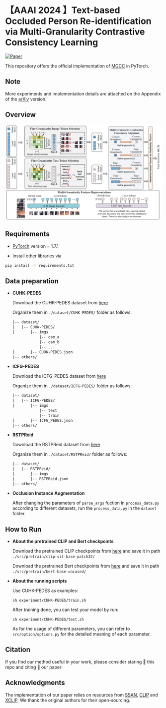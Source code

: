 # 【AAAI 2024 】Text-based Occluded Person Re-identification via Multi-Granularity Contrastive Consistency Learning
[![Paper](http://img.shields.io/badge/Paper-arxiv.2308.10045-FF6B6B.svg)](https://arxiv.org/abs/2308.10045)
</div>

This repository offers the official implementation of [MGCC](https://arxiv.org/abs/2308.10045) in PyTorch.

## Note 
More experiments and implementation details are attached on the Appendix of the [arXiv](https://arxiv.org/abs/2308.10045) version.

## Overview

<img src="img/framework.png">


## Requirements

*   [PyTorch](https://pytorch.org/ "PyTorch") version = 1.7.1

*   Install other libraries via

```bash
pip install -r requirements.txt
```
## Data preparation

*  **CUHK-PEDES**

    Download the CUHK-PEDES dataset from [here](https://github.com/ShuangLI59/Person-Search-with-Natural-Language-Description) 
    
    Organize them in `./dataset/CUHK-PEDES/` folder as follows:
    ~~~
    |-- dataset/
    |   |-- CUHK-PEDES/
    |       |-- imgs
                |-- cam_a
                |-- cam_b
                |-- ...
    |       |-- CUHK-PEDES.json
    |-- others/
    ~~~

*  **ICFG-PEDES**

    Download the ICFG-PEDES dataset from [here](https://github.com/zifyloo/SSAN)   

    Organize them in `./dataset/ICFG-PEDES/` folder as follows:

    ~~~
    |-- dataset/
    |   |-- ICFG-PEDES/
    |       |-- imgs
                |-- test
                |-- train 
    |       |-- ICFG_PEDES.json
    |-- others/
    ~~~

*  **RSTPReid**

    Download the RSTPReid dataset from [here](https://github.com/njtechcvlab/rstpreid-dataset)   

    Organize them in `./dataset/RSTPReid/` folder as follows:

    ~~~
    |-- dataset/
    |   |-- RSTPReid/
    |       |-- imgs
    |       |-- RSTPReid.json
    |-- others/
    ~~~

* **Occlusion Instance Augmentation**

  After changing the parameters of `parse_args` fuction in `process_data.py` according to different datasets, run the `process_data.py` in the `dataset` folder.

## How to Run

* **About the pretrained CLIP and Bert checkpoints**

  Download the pretrained CLIP checkpoints from [here](https://huggingface.co/openai/clip-vit-base-patch32) and save it in path `./src/pretrain/clip-vit-base-patch32/`

  Download the pretrained Bert checkpoints from [here](https://huggingface.co/bert-base-uncased) and save it in path `./src/pretrain/bert-base-uncased/`

* **About the running scripts**

  Use CUHK-PEDES as examples:
  ```
  sh experiment/CUHK-PEDES/train.sh
  ```
  After training done, you can test your model by run:
    ```
    sh experiment/CUHK-PEDES/test.sh
    ```
  As for the usage of different parameters, you can refer to `src/option/options.py` for the detailed meaning of each parameter.
  
## Citation

If you find our method useful in your work, please consider staring 🌟 this repo and citing 📑 our paper:

## Acknowledgments

The implementation of our paper relies on resources from [SSAN](https://github.com/zifyloo/SSAN), [CLIP](https://github.com/openai/CLIP) and [XCLIP](https://github.com/xuguohai/X-CLIP). We thank the original authors for their open-sourcing.
